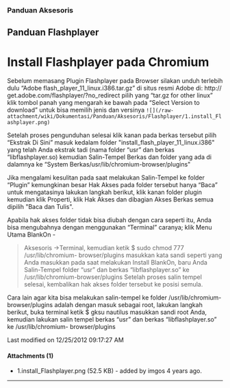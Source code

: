 ### Panduan Aksesoris
## Panduan Flashplayer

# Install Flashplayer pada Chromium
Sebelum memasang Plugin Flashplayer pada Browser silakan unduh terlebih dulu
“Adobe flash_player_11_linux.i386.tar.gz” di situs resmi Adobe di: ​http://
get.adobe.com/flashplayer/?no_redirect pilih yang “tar.gz for other linux” klik
tombol panah yang mengarah ke bawah pada “Select Version to download” untuk
bisa memilih jenis dan versinya
`![](/raw-attachment/wiki/Dokumentasi/Panduan/Aksesoris/Flashplayer/1.install_Flashplayer.png)`

Setelah proses pengunduhan selesai klik kanan pada berkas tersebut pilih
“Ekstrak Di Sini” masuk kedalam folder "install_flash_player_11_linux.i386"
yang telah Anda ekstrak tadi (nama folder “usr” dan berkas “libflashplayer.so)
kemudian Salin-Tempel Berkas dan folder yang ada di dalamnya ke “System Berkas/usr/lib/chromium-browser/plugins"

Jika mengalami kesulitan pada saat melakukan Salin-Tempel ke folder “Plugin”
kemungkinan besar Hak Akses pada folder tersebut hanya “Baca” untuk
mengatasinya lakukan langkah berikut, klik kanan folder plugin kemudian klik
Properti, klik Hak Akses dan dibagian Akses Berkas semua dipilih "Baca dan
Tulis".

Apabila hak akses folder tidak bisa diubah dengan cara seperti itu, Anda bisa
mengubahnya dengan menggunakan “Terminal” caranya; klik Menu Utama BlankOn -
>Aksesoris ->Terminal, kemudian ketik $ sudo chmod 777 /usr/lib/chromium-
browser/plugins masukkan kata sandi seperti yang Anda masukkan pada saat
melakukan Install BlankOn, baru Anda Salin-Tempel folder “usr” dan berkas
“libflashplayer.so” ke /usr/lib/chromium-browser/plugins
Setelah proses salin tempel selesai, kembalikan hak akses folder tersebut ke
posisi semula.

Cara lain agar kita bisa melakukan salin-tempel ke folder /usr/lib/chromium-
browser/plugins adalah dengan masuk sebagai root, lakukan langkah berikut, buka
terminal ketik $ gksu nautilus masukkan sandi root Anda, kemudian lakukan salin
tempel berkas “usr” dan berkas “libflashplayer.so” ke /usr/lib/chromium-
browser/plugins

Last modified on 12/25/2012 09:17:27 AM

#### Attachments (1)
   * 1.install_Flashplayer.png​ (52.5 KB) - added by imgos 4 years ago.

---
 
